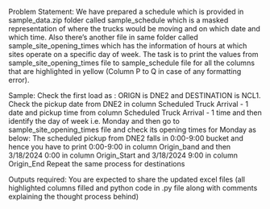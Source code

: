 Problem Statement: 
We have prepared a schedule which is provided in sample_data.zip folder called sample_schedule which is a masked representation of where the trucks would be moving and on which date and which time. Also there’s another file in same folder called sample_site_opening_times which has the information of hours at which sites operate on a specific day of week. The task is to print the values from sample_site_opening_times file to sample_schedule file for all the columns that are highlighted in yellow (Column P to Q in case of any formatting error).

 

Sample:
Check the first load as :
ORIGN is DNE2 and DESTINATION is NCL1.
Check the pickup date from DNE2 in column Scheduled Truck Arrival - 1 date and pickup time from column Scheduled Truck Arrival - 1 time  and then identify the day of week i.e. Monday and then go to sample_site_opening_times file and check its opening times for Monday as below:
The scheduled pickup from DNE2 falls in 0:00-9:00 bucket and hence you have to print 0:00-9:00 in column Origin_band and then 3/18/2024 0:00 in column Origin_Start and 3/18/2024 9:00 in column Origin_End
Repeat the same process for destinations

Outputs required: 
You are expected to share the updated excel files (all highlighted columns filled and python code in .py file along with comments explaining the thought process behind)
